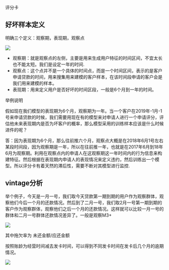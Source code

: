 评分卡

## 好坏样本定义

明确三个定义：观察期，表现期，观察点

![](https://pic1.zhimg.com/80/v2-a2688ab93ed5eeb364c967153708cb9c_hd.jpg)

- 观察期：就是观察点的左侧，主要是用来生成用户特征的时间区间，不宜太长也不能太短。我们是设定一年的时间.
- 观察点：这个点并不是一个具体的时间点，而是一个时间区间，表示的是客户申请贷款的时间，用来搜集用来建模的客户样本，在该时间段申请的客户会是我们用来建模的样本。
- 表现期：用来定义用户是否好坏的时间区段，一般是6个月到一年的时间。


举例说明

假如现在我们模型的表现期为6个月，观察期为一年。当一个客户在2019年-1月-1号来申请贷款的时候，我们需要用现在有的模型来对申请人进行一个申请评分，评估他未来表现期内是否为坏客户的概率，那么模型采用的训练样本应该是什么时候进件的呢？

答：因为表现期为6个月，那么往前推六个月，观察点大概是在2018年6月1号左右某段时间段，因为观察期是一年，所以在往前推一年，也就是在2017年6月到18年6月为观察期。利用在观察点内的申请人在这观察期这一年时间内的行为信息来构建特征。然后根据在表现期内申请人的表现情况来定义违约，然后训练出一个模型。所以评分卡有着天然的滞后性，需要不断对其模型进行监控.


## vintage分析

举个例子，今天是一月一号，我们取今天贷款第一期到期的用户作为观察群体，观察他们今后一个月的还款情况。然后到了二月一号，我们取2月一号第一期到期的客户作为观察群体，观察他们之后一个月的还款情况。这样就可以比较一月一号的群体和二月一号群体还款情况差异了。一般是观察M3+

![](https://pic1.zhimg.com/v2-8ba3e4c0b98572682c09d5f6e46a4c8c_b.jpg)

其中拖欠率为 未还金额/应还金额

按照账龄为经营时间减去发卡时间，可以得到不同发卡时间在发卡后几个月的逾期情况。

![](https://pic2.zhimg.com/v2-066a715935d2965189f794cc42504159_b.jpg)


